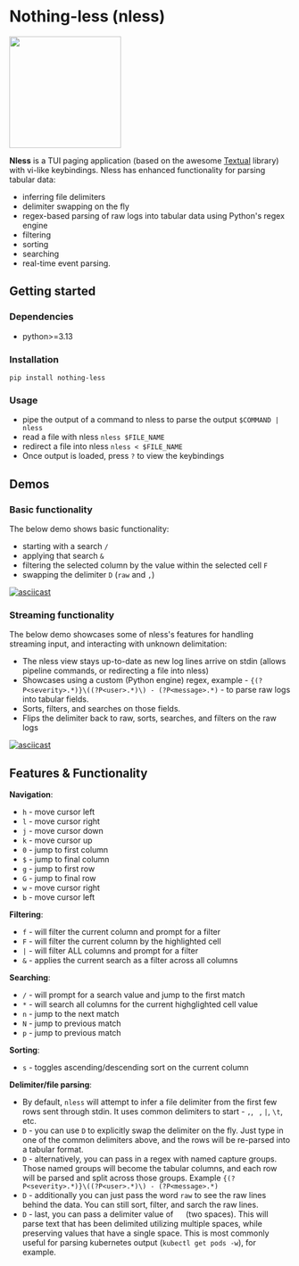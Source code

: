 # Nothing-less (nless)

<img src="./docs/assets/nless-logo.png" width="200px"/>  

**Nless** is a TUI paging application (based on the awesome [Textual](https://textual.textualize.io/) library) with vi-like keybindings.
Nless has enhanced functionality for parsing tabular data:
- inferring file delimiters
- delimiter swapping on the fly
- regex-based parsing of raw logs into tabular data using Python's regex engine
- filtering
- sorting
- searching
- real-time event parsing.


## Getting started
### Dependencies
- python>=3.13
### Installation
`pip install nothing-less`
### Usage
- pipe the output of a command to nless to parse the output `$COMMAND | nless`
- read a file with nless `nless $FILE_NAME`
- redirect a file into nless `nless < $FILE_NAME`
- Once output is loaded, press `?` to view the keybindings

## Demos
### Basic functionality
The below demo shows basic functionality:
- starting with a search `/`
- applying that search `&`
- filtering the selected column by the value within the selected cell `F`
- swapping the delimiter `D` (`raw` and `,`)
  
[![asciicast](https://asciinema.org/a/k8MOUx01XxnK7Lo9iTcM9QOpg.svg)](https://asciinema.org/a/k8MOUx01XxnK7Lo9iTcM9QOpg)  
  
### Streaming functionality
The below demo showcases some of nless's features for handling streaming input, and interacting with unknown delimitation:
- The nless view stays up-to-date as new log lines arrive on stdin (allows pipeline commands, or redirecting a file into nless)
- Showcases using a custom (Python engine) regex, example - `{(?P<severity>.*)}\((?P<user>.*)\) - (?P<message>.*)` - to parse raw logs into tabular fields.
- Sorts, filters, and searches on those fields.
- Flips the delimiter back to raw, sorts, searches, and filters on the raw logs
  
[![asciicast](https://asciinema.org/a/IeHSjycb9obCYTVxu7ZDH8WO5.svg)](https://asciinema.org/a/IeHSjycb9obCYTVxu7ZDH8WO5)  
  
## Features & Functionality
**Navigation**:
- `h` - move cursor left
- `l` - move cursor right
- `j` - move cursor down
- `k` - move cursor up
- `0` - jump to first column
- `$` - jump to final column
- `g` - jump to first row
- `G` - jump to final row
- `w` - move cursor right
- `b` - move cursor left

**Filtering**:
- `f` - will filter the current column and prompt for a filter
- `F` - will filter the current column by the highlighted cell
- `|` - will filter ALL columns and prompt for a filter
- `&` - applies the current search as a filter across all columns

**Searching**:
- `/` - will prompt for a search value and jump to the first match
- `*` - will search all columns for the current highglighted cell value
- `n` - jump to the next match
- `N` - jump to previous match
- `p` - jump to previous match

**Sorting**:
- `s` - toggles ascending/descending sort on the current column

**Delimiter/file parsing**:
- By default, `nless` will attempt to infer a file delimiter from the first few rows sent through stdin. It uses common delimiters to start - `,`, ` `, `|`, `\t`, etc.
- `D` - you can use `D` to explicitly swap the delimiter on the fly. Just type in one of the common delimiters above, and the rows will be re-parsed into a tabular format.
- `D` - alternatively, you can pass in a regex with named capture groups. Those named groups will become the tabular columns, and each row will be parsed and split across those groups. Example `{(?P<severity>.*)}\((?P<user>.*)\) - (?P<message>.*)`
- `D` - additionally you can just pass the word `raw` to see the raw lines behind the data. You can still sort, filter, and sarch the raw lines.
- `D` - last, you can pass a delimiter value of `  ` (two spaces). This will parse text that has been delimited utilizing multiple spaces, while preserving values that have a single space. This is most commonly useful for parsing kubernetes output (`kubectl get pods -w`), for example.
